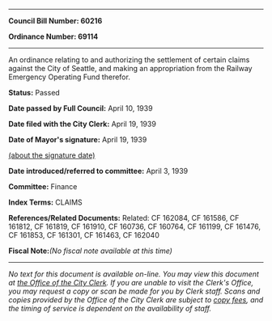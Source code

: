 

********

**Council Bill Number: 60216**
   
**Ordinance Number: 69114**
********

 An ordinance relating to and authorizing the settlement of certain claims against the City of Seattle, and making an appropriation from the Railway Emergency Operating Fund therefor.

**Status:** Passed
   
**Date passed by Full Council:** April 10, 1939
   
**Date filed with the City Clerk:** April 19, 1939
   
**Date of Mayor's signature:** April 19, 1939
   
[(about the signature date)](/~public/approvaldate.htm)
   
   
   
**Date introduced/referred to committee:** April 3, 1939
   
**Committee:** Finance
   
   
**Index Terms:** CLAIMS

**References/Related Documents:** Related: CF 162084, CF 161586, CF 161812, CF 161819, CF 161910, CF 160736, CF 160764, CF 161199, CF 161476, CF 161853, CF 161301, CF 161463, CF 162040

**Fiscal Note:**_(No fiscal note available at this time)_
********

_No text for this document is available on-line. You may view this document at [the Office of the City Clerk](http://www.seattle.gov/leg/clerk/contactUs.htm). If you are unable to visit the Clerk's Office, you may request a copy or scan be made for you by Clerk staff. Scans and copies provided by the Office of the City Clerk are subject to [copy fees](http://clerk.seattle.gov/~public/clerkfees.htm), and the timing of service is dependent on the availability of staff._

